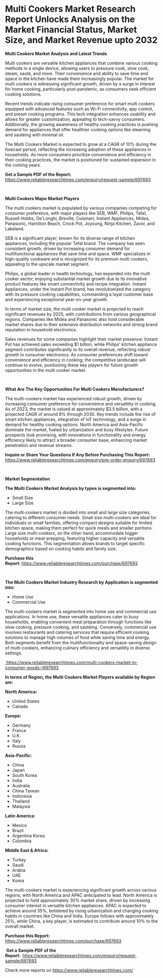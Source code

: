 <p><h1>Multi Cookers Market Research Report Unlocks Analysis on the Market Financial Status, Market Size, and Market Revenue upto 2032</h1></p><p><strong>Multi Cookers Market Analysis and Latest Trends</strong></p>
<p><p>Multi cookers are versatile kitchen appliances that combine various cooking methods in a single device, allowing users to pressure cook, slow cook, steam, sauté, and more. Their convenience and ability to save time and space in the kitchen have made them increasingly popular. The market for multi cookers is witnessing significant growth, driven by a surge in interest for home cooking, particularly post-pandemic, as consumers seek efficient cooking solutions.</p><p>Recent trends indicate rising consumer preference for smart multi cookers equipped with advanced features such as Wi-Fi connectivity, app control, and preset cooking programs. This tech integration enhances usability and allows for greater customization, appealing to tech-savvy consumers. Additionally, the growing awareness of healthy cooking practices is pushing demand for appliances that offer healthier cooking options like steaming and sautéing with minimal oil.</p><p>The Multi Cookers Market is expected to grow at a CAGR of 10% during the forecast period, reflecting the increasing adoption of these appliances in households. As more consumers prioritize convenience and efficiency in their cooking practices, the market is positioned for sustained expansion in the coming years.</p></p>
<p><strong>Get a Sample PDF of the Report:&nbsp;</strong> <a href="https://www.reliableresearchtimes.com/enquiry/request-sample/697693?utm_campaign=3219&utm_medium=2&utm_source=Github&utm_content=ia&utm_term=23032025&utm_id=multi-cookers">https://www.reliableresearchtimes.com/enquiry/request-sample/697693</a></p>
<p>&nbsp;</p>
<p><strong>Multi Cookers Major Market Players</strong></p>
<p><p>The multi cookers market is populated by various companies competing for consumer preference, with major players like SEB, WMF, Philips, Tefal, Russell Hobbs, De'Longhi, Breville, Cuisinart, Instant Appliances, Midea, Panasonic, Hamilton Beach, Crock Pot, Joyoung, Ninja Kitchen, Zavor, and Lakeland. </p><p>SEB is a significant player, known for its diverse range of kitchen appliances, including the popular Tefal brand. The company has seen consistent growth, driven by increasing consumer demand for multifunctional appliances that save time and space. WMF specializes in high-quality cookware and is recognized for its premium multi cookers, appealing to the upscale market segment. </p><p>Philips, a global leader in health technology, has expanded into the multi cooker sector, enjoying substantial market growth due to its innovative product features like smart connectivity and recipe integration. Instant Appliances, under the Instant Pot brand, has revolutionized the category with its pressure cooking capabilities, commanding a loyal customer base and experiencing exceptional year-on-year growth.</p><p>In terms of market size, the multi cooker market is projected to reach significant revenues by 2025, with contributions from various geographical regions. Companies like Midea and Panasonic also hold considerable market shares due to their extensive distribution networks and strong brand reputation in household electronics.</p><p>Sales revenues for some companies highlight their market presence: Instant Pot has achieved sales exceeding $1 billion, while Philips' kitchen appliance segment contributes significantly to its overall revenue, reflecting robust growth in consumer electronics. As consumer preferences shift toward convenience and efficiency in cooking, the competitive landscape will continue to evolve, positioning these key players for future growth opportunities in the multi cooker market.</p></p>
<p>&nbsp;</p>
<p><strong>What Are The Key Opportunities For Multi Cookers Manufacturers?</strong></p>
<p><p>The multi-cookers market has experienced robust growth, driven by increasing consumer preference for convenience and versatility in cooking. As of 2023, the market is valued at approximately $3.5 billion, with a projected CAGR of around 8% through 2030. Key trends include the rise of smart kitchen appliances, integration of IoT technology, and a surge in demand for healthy cooking options. North America and Asia-Pacific dominate the market, fueled by urbanization and busy lifestyles. Future prospects look promising, with innovations in functionality and energy efficiency likely to attract a broader consumer base, enhancing market penetration and revenue streams.</p></p>
<p><strong>Inquire or Share Your Questions If Any Before Purchasing This Report:</strong> <a href="https://www.reliableresearchtimes.com/enquiry/pre-order-enquiry/697693?utm_campaign=3219&utm_medium=2&utm_source=Github&utm_content=ia&utm_term=23032025&utm_id=multi-cookers">https://www.reliableresearchtimes.com/enquiry/pre-order-enquiry/697693</a></p>
<p>&nbsp;</p>
<p><strong>Market Segmentation</strong></p>
<p><strong>The Multi Cookers Market Analysis by types is segmented into:</strong></p>
<p><ul><li>Small Size</li><li>Large Size</li></ul></p>
<p><p>The multi-cookers market is divided into small and large size categories, catering to different consumer needs. Small size multi-cookers are ideal for individuals or small families, offering compact designs suitable for limited kitchen space, making them perfect for quick meals and smaller portions. Large size multi-cookers, on the other hand, accommodate bigger households or meal-prepping, featuring higher capacity and versatile cooking functions. This segmentation allows brands to target specific demographics based on cooking habits and family size.</p></p>
<p><strong>Purchase this Report:&nbsp;</strong><a href="https://www.reliableresearchtimes.com/purchase/697693?utm_campaign=3219&utm_medium=2&utm_source=Github&utm_content=ia&utm_term=23032025&utm_id=multi-cookers">https://www.reliableresearchtimes.com/purchase/697693</a></p>
<p>&nbsp;</p>
<p><strong>The Multi Cookers Market Industry Research by Application is segmented into:</strong></p>
<p><ul><li>Home Use</li><li>Commercial Use</li></ul></p>
<p><p>The multi-cookers market is segmented into home use and commercial use applications. In home use, these versatile appliances cater to busy households, enabling convenient meal preparation through functions like slow cooking, pressure cooking, and sautéing. Conversely, commercial use involves restaurants and catering services that require efficient cooking solutions to manage high volumes of food while saving time and energy. Both segments benefit from the multifunctionality and space-saving design of multi-cookers, enhancing culinary efficiency and versatility in diverse settings.</p></p>
<p><a href="https://www.reliableresearchtimes.com/multi-cookers-market-in-consumer-goods-r697693?utm_campaign=3219&utm_medium=2&utm_source=Github&utm_content=ia&utm_term=23032025&utm_id=multi-cookers">&nbsp;https://www.reliableresearchtimes.com/multi-cookers-market-in-consumer-goods-r697693</a></p>
<p><strong>In terms of Region, the Multi Cookers Market Players available by Region are:</strong></p>
<p>
    <p> <strong> North America: </strong>
        <ul>
            <li>United States</li>
            <li>Canada</li>
        </ul>
        </p> 
    <p> <strong> Europe: </strong>
        <ul>
            <li>Germany</li>
            <li>France</li>
            <li>U.K.</li>
            <li>Italy</li>
            <li>Russia</li>
        </ul>
        </p> 
    <p> <strong> Asia-Pacific: </strong>
        <ul>
            <li>China</li>
            <li>Japan</li>
            <li>South Korea</li>
            <li>India</li>
            <li>Australia</li>
            <li>China Taiwan</li>
            <li>Indonesia</li>
            <li>Thailand</li>
            <li>Malaysia</li>
        </ul>
        </p> 
    <p> <strong> Latin America: </strong>
        <ul>
            <li>Mexico</li>
            <li>Brazil</li>
            <li>Argentina Korea</li>
            <li>Colombia</li>
        </ul>
        </p> 
    <p> <strong> Middle East & Africa: </strong>
        <ul>
            <li>Turkey</li>
            <li>Saudi</li>
            <li>Arabia</li>
            <li>UAE</li>
            <li>Korea</li>
        </ul>
    </p>
    </p>
<p><p>The multi-cookers market is experiencing significant growth across various regions, with North America and APAC anticipated to lead. North America is projected to hold approximately 30% market share, driven by increasing consumer interest in versatile kitchen appliances. APAC is expected to achieve around 35%, bolstered by rising urbanization and changing cooking habits in countries like China and India. Europe follows with approximately 25%, while China, a key player, is estimated to contribute around 10% to the overall market.</p></p>
<p><strong>Purchase this Report: </strong><a href="https://www.reliableresearchtimes.com/purchase/697693?utm_campaign=3219&utm_medium=2&utm_source=Github&utm_content=ia&utm_term=23032025&utm_id=multi-cookers">https://www.reliableresearchtimes.com/purchase/697693</a></p>
<p>&nbsp;<strong>Get a Sample PDF of the Report:&nbsp;&nbsp;</strong><a href="https://www.reliableresearchtimes.com/enquiry/request-sample/697693?utm_campaign=3219&utm_medium=2&utm_source=Github&utm_content=ia&utm_term=23032025&utm_id=multi-cookers">https://www.reliableresearchtimes.com/enquiry/request-sample/697693</a></p>
<p><strong></strong></p>
<p>Check more reports on <a href="https://www.reliableresearchtimes.com/?utm_campaign=3219&utm_medium=2&utm_source=Github&utm_content=ia&utm_term=23032025&utm_id=multi-cookers">https://www.reliableresearchtimes.com/</a></p>